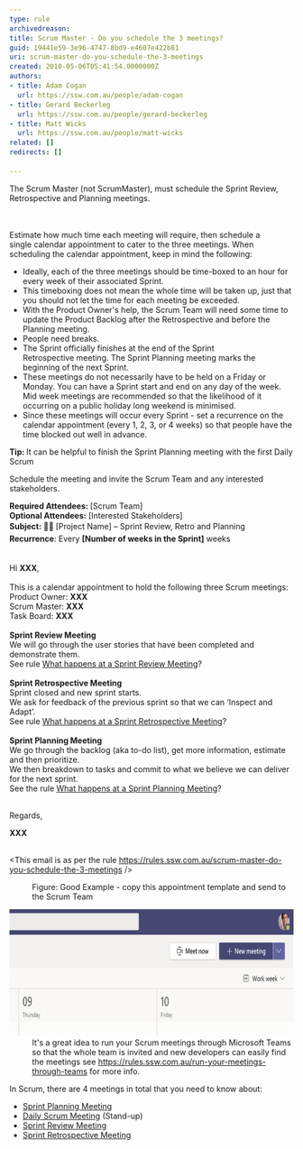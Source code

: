 ```yaml
---
type: rule
archivedreason: 
title: Scrum Master - Do you schedule the 3 meetings?
guid: 19441e59-3e96-4747-8bd9-e4607e422b81
uri: scrum-master-do-you-schedule-the-3-meetings
created: 2010-05-06T05:41:54.0000000Z
authors:
- title: Adam Cogan
  url: https://ssw.com.au/people/adam-cogan
- title: Gerard Beckerleg
  url: https://ssw.com.au/people/gerard-beckerleg
- title: Matt Wicks
  url: https://ssw.com.au/people/matt-wicks
related: []
redirects: []

---
```



​​​​​The Scrum Master (not ScrumMaster), must schedule the Sprint Review, Retrospective and Planning meetings.<br>
<br><excerpt class='endintro'></excerpt><br>
<p>Estimate how much time each meeting will require, then schedule a single calendar appointment to cater to the three meetings. When scheduling the calendar appointment, keep in mind the following:</p><ul><li>Ideally, each of the three meetings should be time-boxed to an hour for every week of their associated Sprint.</li><li>This timeboxing does not mean the whole time will be taken up, just that you should not let the time for each meeting be exceeded.</li><li>With the Product Owner's help, the Scrum Team will need some time to update the Product Backlog after the Retrospective and before the Planning meeting.</li><li>People need breaks.</li><li>The Sprint officially finishes at the end of the Sprint Retrospective meeting. The Sprint Planning meeting marks the beginning of the next Sprint.</li><li>These meetings do not necessarily have to be held on a Friday or Monday. You can have a Sprint start and end on any day of the week.​<br>Mid week meetings are recommended so that the likelihood of it occurring on a public holiday long weekend is minimised.<br></li><li>Since these meetings will occur every Sprint - set a recurrence on the calendar appointment (every 1, 2, 3, or 4 weeks)​ so that people have the time blocked out well in advance.​<br></li></ul><p class="ssw15-rteElement-P"> 
   <b>Tip: </b>It can be helpful to finish the Sprint Planning meeting with the first Daily Scrum​</p><p>Schedule the meeting and invite the Scrum Team and any interested stakeholders.</p><div><div class="ms-rteCustom-GreyBox"><p> 
         <strong>Required Attendees: </strong>[Scrum Team] 
         <br>
         <strong>Optional Attendees:</strong> [Interested Stakeholders]<br><strong style="line-height:1.6;">Subject: 🏃‍♂️ </strong><span style="line-height:1.6;">[Project Name] – Sprint Review, Retro and Planning<br><b>Recurrence</b>: Every <b>[Number of weeks in the Sprint]</b> weeks<br></span><span style="color:#333333;">​​​​​</span></p><p> 
         <strong></strong></p><p>Hi 
         <strong>XXX</strong>,<br> <br>This is a calendar appointment to hold the following three Scrum meetings:<br>Product Owner: <strong>XXX​</strong><br>Scrum Master: <b>XXX​</b><br>Task Board: 
         <strong>XXX</strong>​<br> <br><strong>Sprint Review Meeting</strong><br>We will go through the user stories that have been completed and demonstrate them.<br>See rule <a href=/do-you-know-what-happens-at-a-sprint-review-meeting>What happens at a Sprint Review Meeting</a>? <br> <br><strong>Sprint Retrospective Meeting</strong><br>Sprint closed and new sprint starts.<br>We ask for feedback of the previous sprint so that we can ‘Inspect and Adapt’.<br>See rule <a href=/do-you-know-what-happens-at-a-sprint-retrospective-meeting>What happens at a Sprint Retrospective Meeting</a>? <br> <br><strong>Sprint Planning Meeting</strong><br>We go through the backlog (aka to-do list), get more information, estimate and then prioritize. <br>We then breakdown to tasks and commit to what we believe we can deliver for the next sprint.<br>See the rule <a href=/do-you-know-what-happens-at-a-sprint-planning-meeting>What happens at a Sprint Planning Meeting</a>?<br><br></p><p>Regards,</p><p>
         <b>XXX</b><br></p><p>
         <br>&lt;This email is as per the rule <a href=/scrum-master-do-you-schedule-the-3-meetings>https://rules.ssw.com.au/scrum-master-do-you-schedule-the-3-meetings</a> /&gt;​<br></p></div><dd class="ssw15-rteElement-FigureGood"> Figure: Good Example - copy this appointment template and send to ​the Scrum Team​<br></dd>

   <dl class="goodImage"><dt>
         <img src="Screen Shot 2020-04-06 at 4.15.50 PM.png" alt="New meeting on Teams" style="width:750px;height:225px;" />​​<br></dt><dd>​It's a great idea to run your Scrum meetings through Microsoft Teams so that the whole team is invited and new developers can easily find the meetings see <a href=/run-your-meetings-through-teams>https://rules.ssw.com.au/run-your-meetings-through-teams​</a> for more info.</dd></dl></div><div class="ms-rteCustom-GreyBox">In Scrum, there are 4 meetings in total that you need to know about:  
   <ul><li>
         <a href="/Pages/SprintPlanningMeeting.aspx" title="Sprint Planning Meeting" target="_blank">Sprint Planning Meeting​</a></li><li>
         <a href="/Pages/DailyScrumUpdateTasks.aspx" title="Daily Scrum Meeting" target="_blank">Daily Scrum Meeting​</a> (Stand-up​​​​)</li><li>
         <a title="Sprint Review Meeting" href="/Pages/SprintReviewMeeting.aspx" shape="rect" target="_blank">Sprint Review Meeting</a></li><li>
         <a title="Sprint Retrospective Meeting" href="/Pages/RetrospectiveMeeting.aspx" shape="rect" target="_blank">Sprint Retrospective Meeting</a>​<br></li></ul></div>


